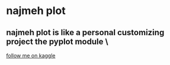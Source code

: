 # najmeh plot
najmeh plot is like a personal customizing project the pyplot module \
---
[follow me on kaggle](https://www.kaggle.com/najmeabdoli)